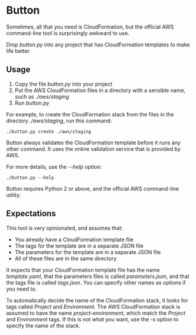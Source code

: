 # Button

Sometimes, all that you need is CloudFormation, but the official AWS command-line tool is surprisingly awkward to use. 

Drop *button.py* into any project that has CloudFormation templates to make life better.

## Usage

1) Copy the file *button.py* into your project
2) Put the AWS CloudFormation files in a directory with a sensible name, such as *./aws/staging*
3) Run *button.py*

For example, to create the CloudFormation stack from the files in the directory *./aws/staging*, run this command:

    ./button.py create ./aws/staging

Button always validates the CloudFormation template before it runs any other command. It uses the online validation service that is provided by AWS.

For more details, use the *--help* option:

    ./button.py --help

Button requires Python 2 or above, and the official AWS command-line utility.

## Expectations

This tool is very opinionated, and assumes that:

* You already have a CloudFormation template file
* The tags for the template are in a separate JSON file
* The parameters for the template are in a separate JSON file
* All of these files are in the same directory

It expects that your CloudFormation template file has the name *template.yaml*, 
that the parameters files is called *parameters.json*, and that the tags file is called *tags.json*. You can specify other names as options if you need to.

To automatically decide the name of the CloudFormation stack, it looks for tags called *Project* and *Environment*. The AWS CloudFormation stack is assumed to have the name *project-environment*, which match the *Project* and *Environment* tags. If this is not what you want, use the *-s* option to specify the name of the stack.
